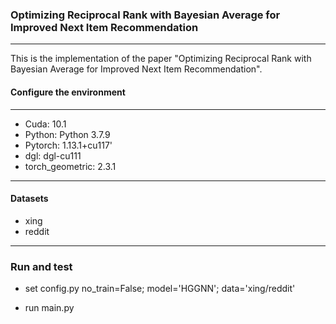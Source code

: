 ### Optimizing Reciprocal Rank with Bayesian Average for Improved Next Item Recommendation

---
This is the implementation of the paper "Optimizing Reciprocal Rank with Bayesian Average for Improved Next Item Recommendation".


#### Configure the environment

---
- Cuda: 10.1
- Python: Python 3.7.9
- Pytorch: 1.13.1+cu117'
- dgl: dgl-cu111
- torch_geometric: 2.3.1

---
#### Datasets
- xing
- reddit

---
### Run and test
- set config.py no_train=False; model='HGGNN'; data='xing/reddit'

- run main.py 
